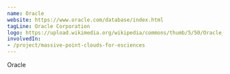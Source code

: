 ```yaml
---
name: Oracle 
website: https://www.oracle.com/database/index.html
tagLine: Oracle Corporation
logo: https://upload.wikimedia.org/wikipedia/commons/thumb/5/50/Oracle_logo.svg/663px-Oracle_logo.svg.png
involvedIn:
- /project/massive-point-clouds-for-esciences
---
```

Oracle
